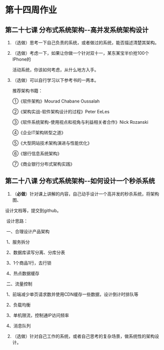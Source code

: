 # 第十四周作业

## 第二十七课 分布式系统架构--高并发系统架构设计

1. （选做）思考一下自己负责的系统，或者做过的系统，能否描述清楚其架构。 

2. （选做）考虑一下，如果让你做一个针对双十一，某东某宝半价抢100个IPhone的 

   活动系统，你该如何考虑，从什么地方入手。 

3. （选做）可以自行学习以下参考书的一两本。 

   推荐架构书籍： 

   ①《软件架构》Mourad Chabane Oussalah 

   ②《架构实战-软件架构设计的过程》Peter EeLes 

   ③《软件系统架构-使用视点和视角与利益相关者合作》Nick Rozanski 

   ④《企业IT架构转型之道》 

   ⑤《大型网站技术架构演进与性能优化》 

   ⑥《银行信息系统架构》 

   ⑦《商业银行分布式架构实践》

## 第二十八课 分布式系统架构--如何设计一个秒杀系统

1. （**必做**）针对课上讲解的内容，自己动手设计一个高并发的秒杀系统，将架构图、 

设计文档等，提交到github。 

​	 设计思路：

​			一、合理设计产品架构

​				1、服务拆分

​				2、数据库读写分离、分库分表

​				3、1个商品1行，去行锁

​				4、热点数据缓存

​			二、流量控制

​				1、前端减少单页请求数并使用CDN缓存一些数据，设计倒计时排队等

​				2、负载均衡

​				3、单机限流，控制通IP访问频率

​				4、消息队列

2. （选做）针对自己工作的系统，或者自己思考的复杂场景，做系统性的架构设计。